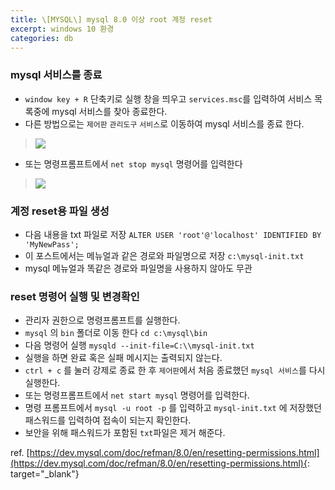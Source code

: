 ```yaml
---
title: \[MYSQL\] mysql 8.0 이상 root 계정 reset
excerpt: windows 10 환경
categories: db
---
```


### mysql 서비스를 종료
- `window key + R` 단축키로 실행 창을 띄우고 `services.msc`를 입력하여 서비스 목록중에 mysql 서비스를 찾아 종료한다.  
- 다른 방법으로는 `제어판` `관리도구` `서비스`로 이동하여 mysql 서비스를 종료 한다.  
> [![]({{site.url}}/assets/images/root_reset/image1.png)]({{site.url}}/assets/images/root_reset/image1.png)  
- 또는 명령프롬프트에서 `net stop mysql` 명령어를 입력한다  
> [![]({{site.url}}/assets/images/root_reset/image2.png)]({{site.url}}/assets/images/root_reset/image2.png)  

### 계정 reset용 파일 생성  
- 다음 내용을 txt 파일로 저장 `ALTER USER 'root'@'localhost' IDENTIFIED BY 'MyNewPass';`  
- 이 포스트에서는 메뉴얼과 같은 경로와 파일명으로 저장 `c:\mysql-init.txt`  
- mysql 메뉴얼과 똑같은 경로와 파일명을 사용하지 않아도 무관  

### reset 명령어 실행 및 변경확인
- 관리자 권한으로 명령프롬프트를 실행한다.  
- `mysql` 의 `bin` 폴더로 이동 한다 `cd c:\mysql\bin`  
- 다음 명령어 실행 `mysqld --init-file=C:\\mysql-init.txt`  
- 실행을 하면 완료 혹은 실패 메시지는 출력되지 않는다.  
- `ctrl + c` 를 눌러 강제로 종료 한 후 `제어판`에서 처음 종료했던 `mysql 서비스`를 다시 실행한다.  
- 또는 명령프롬프트에서 `net start mysql` 명령어를 입력한다.  
- 명령 프롬프트에서 `mysql -u root -p` 를 입력하고 `mysql-init.txt` 에 저장했던 패스워드를 입력하여 접속이 되는지 확인한다.  
- 보안을 위해 패스워드가 포함된 `txt`파일은 제거 해준다.



ref. [https://dev.mysql.com/doc/refman/8.0/en/resetting-permissions.html](https://dev.mysql.com/doc/refman/8.0/en/resetting-permissions.html){: target="_blank"}